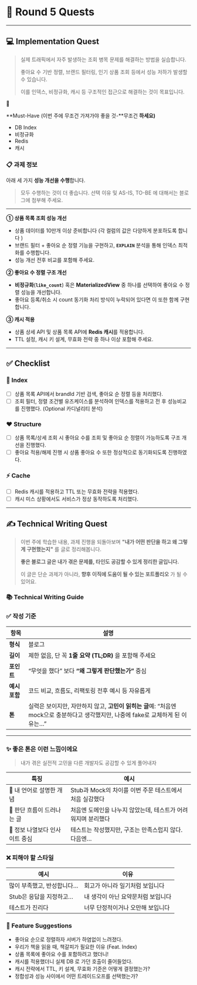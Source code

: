 # 📝 Round 5 Quests

---

## 💻 Implementation Quest

> 실제 트래픽에서 자주 발생하는 조회 병목 문제를 해결하는 방법을 실습합니다.
>
>
> 좋아요 수 기반 정렬, 브랜드 필터링, 인기 상품 조회 등에서 성능 저하가 발생할 수 있습니다.
>
> 이를 인덱스, 비정규화, 캐시 등 구조적인 접근으로 해결하는 것이 목표입니다.
>

<aside>
🎯

**Must-Have (이번 주에 무조건 가져가야 좋을 것-**무조건 ****하세요**)**

- DB Index
- 비정규화
- Redis
- 캐시
</aside>

### 📋 과제 정보

아래 세 가지 **성능 개선을 수행**합니다.

> 모두 수행하는 것이 더 좋습니다. 선택 이유 및 AS-IS, TO-BE 에 대해서는 블로그에 첨부해 주세요.
>

---

**① 상품 목록 조회 성능 개선**

- 상품 데이터를 10만개 이상 준비합니다 (각 컬럼의 값은 다양하게 분포하도록 합니다 )
- 브랜드 필터 + 좋아요 순 정렬 기능을 구현하고, **`EXPLAIN`** 분석을 통해 인덱스 최적화를 수행합니다.
- 성능 개선 전후 비교를 포함해 주세요.

**② 좋아요 수 정렬 구조 개선**

- **비정규화**(**`like_count`**) 혹은 **MaterializedView** 중 하나를 선택하여 좋아요 수 정렬 성능을 개선합니다.
- 좋아요 등록/취소 시 count 동기화 처리 방식이 누락되어 있다면 이 또한 함께 구현합니다.

**③ 캐시 적용**

- 상품 상세 API 및 상품 목록 API에 **Redis 캐시**를 적용합니다.
- TTL 설정, 캐시 키 설계, 무효화 전략 중 하나 이상 포함해 주세요.

---

## ✅ Checklist

### 🔖 Index

- [ ]  상품 목록 API에서 brandId 기반 검색, 좋아요 순 정렬 등을 처리했다.
- [ ]  조회 필터, 정렬 조건별 유즈케이스를 분석하여 인덱스를 적용하고 전 후 성능비교를 진행했다. (Optional 카디널리티 분석)

### ❤️ Structure

- [ ]  상품 목록/상세 조회 시 좋아요 수를 조회 및 좋아요 순 정렬이 가능하도록 구조 개선을 진행했다.
- [ ]  좋아요 적용/해제 진행 시 상품 좋아요 수 또한 정상적으로 동기화되도록 진행하였다.

### ⚡ Cache

- [ ]  Redis 캐시를 적용하고 TTL 또는 무효화 전략을 적용했다.
- [ ]  캐시 미스 상황에서도 서비스가 정상 동작하도록 처리했다.

---

## ✍️ Technical Writing Quest

> 이번 주에 학습한 내용, 과제 진행을 되돌아보며
**"내가 어떤 판단을 하고 왜 그렇게 구현했는지"** 를 글로 정리해봅니다.
>
>
> **좋은 블로그 글은 내가 겪은 문제를, 타인도 공감할 수 있게 정리한 글입니다.**
>
> 이 글은 단순 과제가 아니라, **향후 이직에 도움이 될 수 있는 포트폴리오** 가 될 수 있어요.
>

### 📚 Technical Writing Guide

### ✅ 작성 기준

| 항목 | 설명 |
| --- | --- |
| **형식** | 블로그 |
| **길이** | 제한 없음, 단 꼭 **1줄 요약 (TL;DR)** 을 포함해 주세요 |
| **포인트** | “무엇을 했다” 보다 **“왜 그렇게 판단했는가”** 중심 |
| **예시 포함** | 코드 비교, 흐름도, 리팩토링 전후 예시 등 자유롭게 |
| **톤** | 실력은 보이지만, 자만하지 않고, **고민이 읽히는 글**예: “처음엔 mock으로 충분하다고 생각했지만, 나중에 fake로 교체하게 된 이유는…” |

---

### ✨ 좋은 톤은 이런 느낌이에요

> 내가 겪은 실전적 고민을 다른 개발자도 공감할 수 있게 풀어내자
>

| 특징 | 예시 |
| --- | --- |
| 🤔 내 언어로 설명한 개념 | Stub과 Mock의 차이를 이번 주문 테스트에서 처음 실감했다 |
| 💭 판단 흐름이 드러나는 글 | 처음엔 도메인을 나누지 않았는데, 테스트가 어려워지며 분리했다 |
| 📐 정보 나열보다 인사이트 중심 | 테스트는 작성했지만, 구조는 만족스럽지 않다. 다음엔… |

### ❌ 피해야 할 스타일

| 예시 | 이유 |
| --- | --- |
| 많이 부족했고, 반성합니다… | 회고가 아니라 일기처럼 보입니다 |
| Stub은 응답을 지정하고… | 내 생각이 아닌 요약문처럼 보입니다 |
| 테스트가 진리다 | 너무 단정적이거나 오만해 보입니다 |

### 🎯 Feature Suggestions

- 좋아요 순으로 정렬하자 서버가 하염없이 느려졌다.
- 우리가 책을 읽을 때, 책갈피가 필요한 이유 (Feat. Index)
- 상품 목록에 좋아요 수를 포함하려고 했더니!
- 캐시를 적용했더니 실제 DB 로 가던 호출이 줄어들었다.
- 캐시 전략에서 TTL, 키 설계, 무효화 기준은 어떻게 결정했는가?
- 정합성과 성능 사이에서 어떤 트레이드오프를 선택했는가?